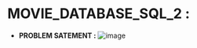 # **MOVIE_DATABASE_SQL_2 :**

- **PROBLEM SATEMENT :**
![image](https://user-images.githubusercontent.com/98200001/171450713-54488458-cc7e-49e0-91bd-b87e8804bad2.png)
